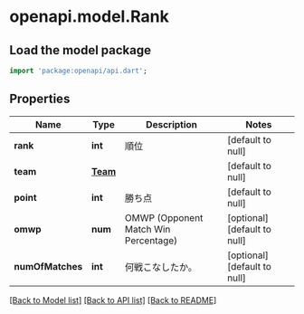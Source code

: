 # openapi.model.Rank

## Load the model package
```dart
import 'package:openapi/api.dart';
```

## Properties
Name | Type | Description | Notes
------------ | ------------- | ------------- | -------------
**rank** | **int** | 順位 | [default to null]
**team** | [**Team**](Team.md) |  | [default to null]
**point** | **int** | 勝ち点 | [default to null]
**omwp** | **num** | OMWP (Opponent Match Win Percentage) | [optional] [default to null]
**numOfMatches** | **int** | 何戦こなしたか。 | [optional] [default to null]

[[Back to Model list]](../README.md#documentation-for-models) [[Back to API list]](../README.md#documentation-for-api-endpoints) [[Back to README]](../README.md)



